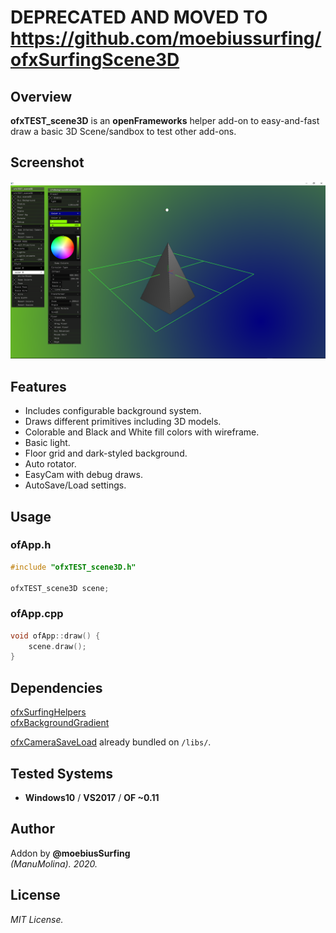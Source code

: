 # DEPRECATED AND MOVED TO https://github.com/moebiussurfing/ofxSurfingScene3D



## Overview
**ofxTEST_scene3D** is an **openFrameworks** helper add-on to easy-and-fast draw a basic 3D Scene/sandbox to test other add-ons.

## Screenshot
![image](/readme_images/Capture.PNG?raw=true "image")

## Features
- Includes configurable background system.
- Draws different primitives including 3D models.
- Colorable and Black and White fill colors with wireframe.
- Basic light.
- Floor grid and dark-styled background.
- Auto rotator.
- EasyCam with debug draws.
- AutoSave/Load settings.

## Usage

### ofApp.h
```.cpp
#include "ofxTEST_scene3D.h"

ofxTEST_scene3D scene;
```

### ofApp.cpp
```.cpp
void ofApp::draw() {
    scene.draw();
}
```

## Dependencies
[ofxSurfingHelpers](https://github.com/moebiussurfing/ofxSurfingHelpers)  
[ofxBackgroundGradient](https://github.com/moebiussurfing/ofxBackgroundGradient)  

[ofxCameraSaveLoad](https://github.com/roymacdonald/ofxCameraSaveLoad) already bundled on ```/libs/```.

## Tested Systems
- **Windows10** / **VS2017** / **OF ~0.11**

## Author
Addon by **@moebiusSurfing**  
*(ManuMolina). 2020.*

## License
*MIT License.*

